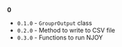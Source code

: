 **0**
 - `0.1.0` - `GrouprOutput` class
 - `0.2.0` - Method to write to CSV file
 - `0.3.0` - Functions to run NJOY
